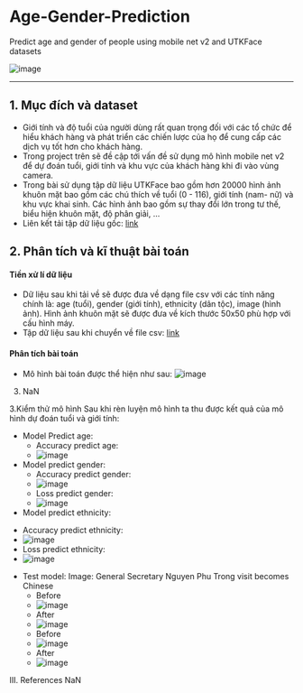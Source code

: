 # Age-Gender-Prediction
Predict age and gender of people using mobile net v2 and UTKFace datasets


![image](https://github.com/chienthan2vn/Age-Gender-Prediction/blob/main/UTKFaceDemo.png)
___
## 1. Mục đích và dataset
  - Giới tính và độ tuổi của người dùng rất quan trọng đối với các tổ chức để hiểu khách hàng và phát triển các chiến lược của họ để cung cấp các dịch vụ tốt hơn cho khách hàng.
  - Trong project trên sẽ đề cập tới vấn đề sử dụng mô hình mobile net v2 để dự đoán tuổi, giới tính và khu vực của khách hàng khi đi vào vùng camera.
  - Trong bài sử dụng tập dữ liệu UTKFace bao gồm hơn 20000 hình ảnh khuôn mặt bao gồm các chú thích về tuổi (0 - 116), giới tính (nam- nữ) và khu vực khai sinh. Các hình ảnh bao gồm sự thay đổi lớn trong tư thế, biểu hiện khuôn mặt, độ phân giải, ...
  - Liên kết tải tập dữ liệu gốc: [link](https://www.kaggle.com/datasets/jangedoo/utkface-new)
## 2. Phân tích và kĩ thuật bài toán
  #### Tiền xử lí dữ liệu
  - Dữ liệu sau khi tải về sẽ được đưa về dạng file csv với các tính năng chính là: age (tuổi), gender (giới tính), ethnicity (dân tộc), image (hình ảnh). Hình ảnh khuôn mặt sẽ được đưa về kích thước 50x50 phù hợp với cấu hình máy.
  - Tập dữ liệu sau khi chuyển về file csv: [link](https://www.kaggle.com/datasets/lngcthun/utkface-convert-csv)
  #### Phân tích bài toán
  - Mô hình bài toán được thể hiện như sau:
  ![image](https://github.com/chienthan2vn/Age-Gender-Prediction/tree/main/image/project.png)
  
3. NaN

3.Kiểm thử mô hình
Sau khi rèn luyện mô hình ta thu được kết quả của mô hình dự đoán tuổi và giới tính:
- Model Predict age:
  + Accuracy predict age:
  + ![image](https://github.com/chienthan2vn/Age-Gender-Prediction/blob/main/image/MSE_loss_age.png)
- Model predict gender:
  + Accuracy predict gender:
  + ![image](https://github.com/chienthan2vn/Age-Gender-Prediction/blob/main/image/Accuracy_gender.png)
  + Loss predict gender:
  + ![image](https://github.com/chienthan2vn/Age-Gender-Prediction/blob/main/image/Loss_gender.png)
 - Model predict ethnicity:
  + Accuracy predict ethnicity:
  + ![image](https://github.com/chienthan2vn/Age-Gender-Prediction/blob/main/image/Accuracy_ethnicity.png)
  + Loss predict ethnicity:
  + ![image](https://github.com/chienthan2vn/Age-Gender-Prediction/blob/main/image/Loss_ethnicity.png)
- Test model:
Image: General Secretary Nguyen Phu Trong visit becomes Chinese
  + Before
  + ![image](https://github.com/chienthan2vn/Age-Gender-Prediction/blob/main/test.jpg)
  + After
  + ![image](https://github.com/chienthan2vn/Age-Gender-Prediction/blob/main/image/test/test.jpg)
   + Before
  + ![image](https://github.com/chienthan2vn/Age-Gender-Prediction/blob/main/test1.jpg)
  + After
  + ![image](https://github.com/chienthan2vn/Age-Gender-Prediction/blob/main/image/test/test1.jpg)
  

III. References
NaN
